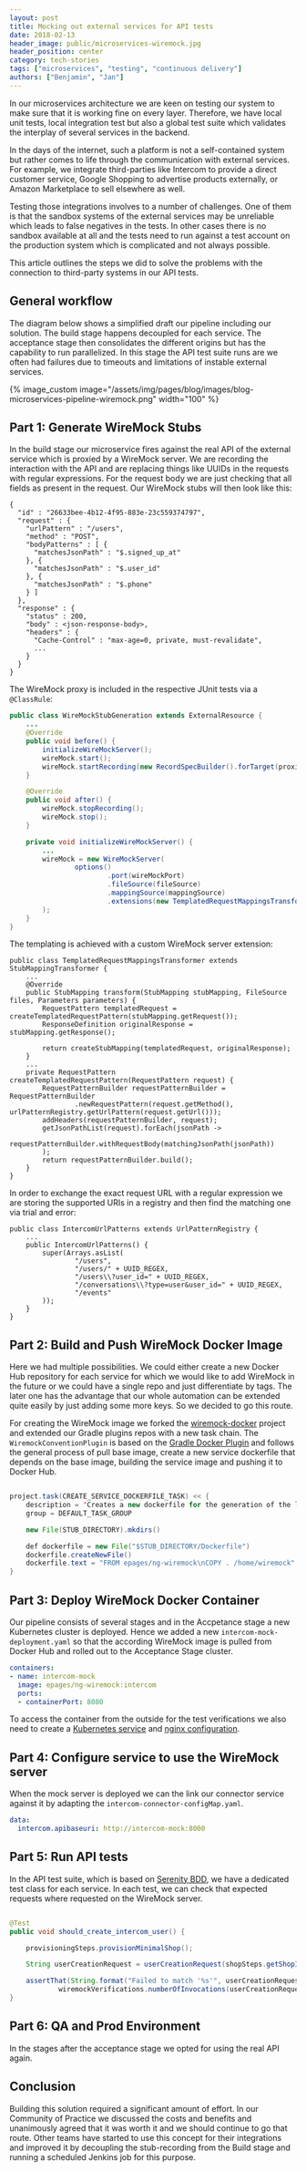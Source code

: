 ```yaml
---
layout: post
title: Mocking out external services for API tests
date: 2018-02-13
header_image: public/microservices-wiremock.jpg
header_position: center
category: tech-stories
tags: ["microservices", "testing", "continuous delivery"]
authors: ["Benjamin", "Jan"]
---
```


In our microservices architecture we are keen on testing our system to make sure that it is working fine on every layer.
Therefore, we have local unit tests, local integration test but also a global test suite which validates the interplay of several services in the backend.

In the days of the internet, such a platform is not a self-contained system but rather comes to life through the communication with external services.
For example, we integrate third-parties like Intercom to provide a direct customer service, Google Shopping to advertise products externally, or Amazon Marketplace to sell elsewhere as well.

Testing those integrations involves to a number of challenges. One of them is that the sandbox systems of the external services may be unreliable which leads to false negatives in the tests. In other cases there is no sandbox available at all and the tests need to run against a test account on the production system which is complicated and not always possible.

This article outlines the steps we did to solve the problems with the connection to third-party systems in our API tests.

## General workflow

The diagram below shows a simplified draft our pipeline including our solution. The build stage happens decoupled for each service.
The acceptance stage then consolidates the different origins but has the capability to run parallelized.
In this stage the API test suite runs are we often had failures due to timeouts and limitations of instable external services.

{% image_custom image="/assets/img/pages/blog/images/blog-microservices-pipeline-wiremock.png" width="100" %}

## Part 1: Generate WireMock Stubs

In the build stage our microservice fires against the real API of the external service which is proxied by a WireMock server.
We are recording the interaction with the API and are replacing things like UUIDs in the requests with regular expressions.
For the request body we are just checking that all fields as present in the request.
Our WireMock stubs will then look like this:

```
{
  "id" : "26633bee-4b12-4f95-883e-23c559374797",
  "request" : {
    "urlPattern" : "/users",
    "method" : "POST",
    "bodyPatterns" : [ {
      "matchesJsonPath" : "$.signed_up_at"
    }, {
      "matchesJsonPath" : "$.user_id"
    }, {
      "matchesJsonPath" : "$.phone"
    } ]
  },
  "response" : {
    "status" : 200,
    "body" : <json-response-body>,
    "headers" : {
      "Cache-Control" : "max-age=0, private, must-revalidate",
      ...
    }
  }
}
```

The WireMock proxy is included in the respective JUnit tests via a `@ClassRule`:

```java
public class WireMockStubGeneration extends ExternalResource {
    ...
    @Override
    public void before() {
        initializeWireMockServer();
        wireMock.start();
        wireMock.startRecording(new RecordSpecBuilder().forTarget(proxiedBaseUrl));
    }

    @Override
    public void after() {
        wireMock.stopRecording();
        wireMock.stop();
    }

    private void initializeWireMockServer() {
        ...
        wireMock = new WireMockServer(
                options()
                        .port(wireMockPort)
                        .fileSource(fileSource)
                        .mappingSource(mappingSource)
                        .extensions(new TemplatedRequestMappingsTransformer(urlPatternRegistry))
        );
    }
}
```

The templating is achieved with a custom WireMock server extension:

```
public class TemplatedRequestMappingsTransformer extends StubMappingTransformer {
    ...
    @Override
    public StubMapping transform(StubMapping stubMapping, FileSource files, Parameters parameters) {
        RequestPattern templatedRequest = createTemplatedRequestPattern(stubMapping.getRequest());
        ResponseDefinition originalResponse = stubMapping.getResponse();

        return createStubMapping(templatedRequest, originalResponse);
    }
    ...
    private RequestPattern createTemplatedRequestPattern(RequestPattern request) {
        RequestPatternBuilder requestPatternBuilder = RequestPatternBuilder
                .newRequestPattern(request.getMethod(), urlPatternRegistry.getUrlPattern(request.getUrl()));
        addHeaders(requestPatternBuilder, request);
        getJsonPathList(request).forEach(jsonPath ->
            requestPatternBuilder.withRequestBody(matchingJsonPath(jsonPath))
        );
        return requestPatternBuilder.build();
    }
}
```

In order to exchange the exact request URL with a regular expression we are storing the supported URIs in a registry and then find the matching one via trial and error:
```
public class IntercomUrlPatterns extends UrlPatternRegistry {
    ...
    public IntercomUrlPatterns() {
        super(Arrays.asList(
                "/users",
                "/users/" + UUID_REGEX,
                "/users\\?user_id=" + UUID_REGEX,
                "/conversations\\?type=user&user_id=" + UUID_REGEX,
                "/events"
        ));
    }
}
```

## Part 2: Build and Push WireMock Docker Image

Here we had multiple possibilities. We could either create a new Docker Hub repository for each service for which we would like to add WireMock in the future or we could have a single repo and just differentiate by tags.
The later one has the advantage that our whole automation can be extended quite easily by just adding some more keys. So we decided to go this route.

For creating the WireMock image we forked the [wiremock-docker](https://github.com/rodolpheche/wiremock-docker) project and extended our Gradle plugins repos with a new task chain.
The `WiremockConventionPlugin` is based on the [Gradle Docker Plugin](https://github.com/bmuschko/gradle-docker-plugin) and follows the general process of pull base image, create a new service dockerfile that depends on the base image, building the service image and pushing it to Docker Hub.

```java

project.task(CREATE_SERVICE_DOCKERFILE_TASK) << {
    description = 'Creates a new dockerfile for the generation of the layer with the wiremock stubs.'
    group = DEFAULT_TASK_GROUP

    new File(STUB_DIRECTORY).mkdirs()

    def dockerfile = new File("$STUB_DIRECTORY/Dockerfile")
    dockerfile.createNewFile()
    dockerfile.text = "FROM epages/ng-wiremock\nCOPY . /home/wiremock"
}

```

## Part 3: Deploy WireMock Docker Container

Our pipeline consists of several stages and in the Accpetance stage a new Kubernetes cluster is deployed.
Hence we added a new `intercom-mock-deployment.yaml` so that the according WireMock image is pulled from Docker Hub and rolled out to the Acceptance Stage cluster.

```yaml
containers:
- name: intercom-mock
  image: epages/ng-wiremock:intercom
  ports:
  - containerPort: 8080
```

To access the container from the outside for the test verifications we also need to create a [Kubernetes service](https://kubernetes.io/docs/concepts/services-networking/service) and [nginx configuration](https://linode.com/docs/web-servers/nginx/how-to-configure-nginx/#server-virtual-domains-configuration).

## Part 4: Configure service to use the WireMock server

When the mock server is deployed we can the link our connector service against it by adapting the `intercom-connector-configMap.yaml`.

```yaml
data:
  intercom.apibaseuri: http://intercom-mock:8000
```

## Part 5: Run API tests

In the API test suite, which is based on [Serenity BDD](https://github.com/serenity-bdd/serenity-junit-starter), we have a dedicated test class for each service.
In each test, we can check that expected requests where requested on the WireMock server.

```java

@Test
public void should_create_intercom_user() {

    provisioningSteps.provisionMinimalShop();

    String userCreationRequest = userCreationRequest(shopSteps.getShopId());

    assertThat(String.format("Failed to match '%s'", userCreationRequest),
            wiremockVerifications.numberOfInvocations(userCreationRequest).equals(1));
}
```

## Part 6: QA and Prod Environment

In the stages after the acceptance stage we opted for using the real API again.

## Conclusion

Building this solution required a significant amount of effort.
In our Community of Practice we discussed the costs and benefits and unanimously agreed that it was worth it and we should continue to go that route.
Other teams have started to use this concept for their integrations and improved it by decoupling the stub-recording from the Build stage and running a scheduled Jenkins job for this purpose.
